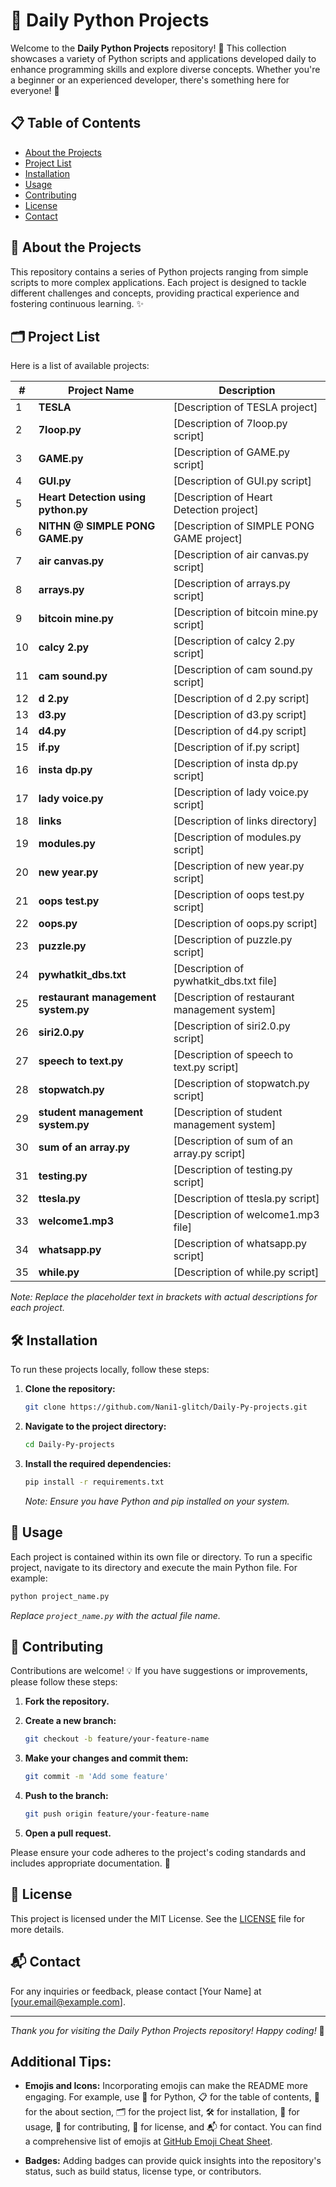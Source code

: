 # 🐍 Daily Python Projects

Welcome to the **Daily Python Projects** repository! 🎉 This collection showcases a variety of Python scripts and applications developed daily to enhance programming skills and explore diverse concepts. Whether you're a beginner or an experienced developer, there's something here for everyone! 🚀

## 📋 Table of Contents

- [About the Projects](#about-the-projects)
- [Project List](#project-list)
- [Installation](#installation)
- [Usage](#usage)
- [Contributing](#contributing)
- [License](#license)
- [Contact](#contact)

## 📖 About the Projects

This repository contains a series of Python projects ranging from simple scripts to more complex applications. Each project is designed to tackle different challenges and concepts, providing practical experience and fostering continuous learning. ✨

## 🗂️ Project List

Here is a list of available projects:

| #  | Project Name                          | Description                                      |
|----|---------------------------------------|-------------------------------------------------|
| 1  | **TESLA**                             | [Description of TESLA project]                   |
| 2  | **7loop.py**                          | [Description of 7loop.py script]                 |
| 3  | **GAME.py**                           | [Description of GAME.py script]                  |
| 4  | **GUI.py**                            | [Description of GUI.py script]                   |
| 5  | **Heart Detection using python.py**   | [Description of Heart Detection project]         |
| 6  | **NITHN @ SIMPLE PONG GAME.py**       | [Description of SIMPLE PONG GAME project]        |
| 7  | **air canvas.py**                     | [Description of air canvas.py script]            |
| 8  | **arrays.py**                         | [Description of arrays.py script]                |
| 9  | **bitcoin mine.py**                   | [Description of bitcoin mine.py script]          |
| 10 | **calcy 2.py**                        | [Description of calcy 2.py script]               |
| 11 | **cam sound.py**                      | [Description of cam sound.py script]             |
| 12 | **d 2.py**                            | [Description of d 2.py script]                   |
| 13 | **d3.py**                             | [Description of d3.py script]                    |
| 14 | **d4.py**                             | [Description of d4.py script]                    |
| 15 | **if.py**                             | [Description of if.py script]                    |
| 16 | **insta dp.py**                       | [Description of insta dp.py script]              |
| 17 | **lady voice.py**                     | [Description of lady voice.py script]            |
| 18 | **links**                             | [Description of links directory]                 |
| 19 | **modules.py**                        | [Description of modules.py script]               |
| 20 | **new year.py**                       | [Description of new year.py script]              |
| 21 | **oops test.py**                      | [Description of oops test.py script]             |
| 22 | **oops.py**                           | [Description of oops.py script]                  |
| 23 | **puzzle.py**                         | [Description of puzzle.py script]                |
| 24 | **pywhatkit_dbs.txt**                 | [Description of pywhatkit_dbs.txt file]          |
| 25 | **restaurant management system.py**  | [Description of restaurant management system]    |
| 26 | **siri2.0.py**                        | [Description of siri2.0.py script]               |
| 27 | **speech to text.py**                 | [Description of speech to text.py script]        |
| 28 | **stopwatch.py**                      | [Description of stopwatch.py script]             |
| 29 | **student management system.py**      | [Description of student management system]       |
| 30 | **sum of an array.py**                | [Description of sum of an array.py script]       |
| 31 | **testing.py**                        | [Description of testing.py script]               |
| 32 | **ttesla.py**                         | [Description of ttesla.py script]                |
| 33 | **welcome1.mp3**                      | [Description of welcome1.mp3 file]               |
| 34 | **whatsapp.py**                       | [Description of whatsapp.py script]              |
| 35 | **while.py**                          | [Description of while.py script]                 |

*Note: Replace the placeholder text in brackets with actual descriptions for each project.*

## 🛠️ Installation

To run these projects locally, follow these steps:

1. **Clone the repository:**

   ```bash
   git clone https://github.com/Nani1-glitch/Daily-Py-projects.git
   ```

2. **Navigate to the project directory:**

   ```bash
   cd Daily-Py-projects
   ```

3. **Install the required dependencies:**

   ```bash
   pip install -r requirements.txt
   ```

   *Note: Ensure you have Python and pip installed on your system.*

## 🚀 Usage

Each project is contained within its own file or directory. To run a specific project, navigate to its directory and execute the main Python file. For example:

```bash
python project_name.py
```

*Replace `project_name.py` with the actual file name.*

## 🤝 Contributing

Contributions are welcome! 💡 If you have suggestions or improvements, please follow these steps:

1. **Fork the repository.**
2. **Create a new branch:**

   ```bash
   git checkout -b feature/your-feature-name
   ```

3. **Make your changes and commit them:**

   ```bash
   git commit -m 'Add some feature'
   ```

4. **Push to the branch:**

   ```bash
   git push origin feature/your-feature-name
   ```

5. **Open a pull request.**

Please ensure your code adheres to the project's coding standards and includes appropriate documentation. 🌟

## 📄 License

This project is licensed under the MIT License. See the [LICENSE](LICENSE) file for more details.

## 📬 Contact

For any inquiries or feedback, please contact [Your Name] at [your.email@example.com].

---

*Thank you for visiting the Daily Python Projects repository! Happy coding!* 🎉

## **Additional Tips:**

- **Emojis and Icons:** Incorporating emojis can make the README more engaging. For example, use 🐍 for Python, 📋 for the table of contents, 📖 for the about section, 🗂️ for the project list, 🛠️ for installation, 🚀 for usage, 🤝 for contributing, 📄 for license, and 📬 for contact. You can find a comprehensive list of emojis at [GitHub Emoji Cheat Sheet](https://github.com/ikatyang/emoji-cheat-sheet).

- **Badges:** Adding badges can provide quick insights into the repository's status, such as build status, license type, or contributors.
